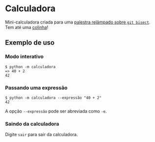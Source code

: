 # Calculadora

Mini-calculadora criada para uma [palestra relâmpado sobre `git bisect`](https://youtu.be/1lwUkllIwC8). Tem até uma [colinha](TUTORIAL.md)!

## Exemplo de uso

### Modo interativo

```console
$ python -m calculadora
=> 40 + 2
42
```

### Passando uma expressão

```console
$ python -m calculadora --expressão "40 + 2" 
42
```

A opção `--expressão` pode ser abreviada como `-e`.

### Saindo da calculadora

Digite `sair` para sair da calculadora.
